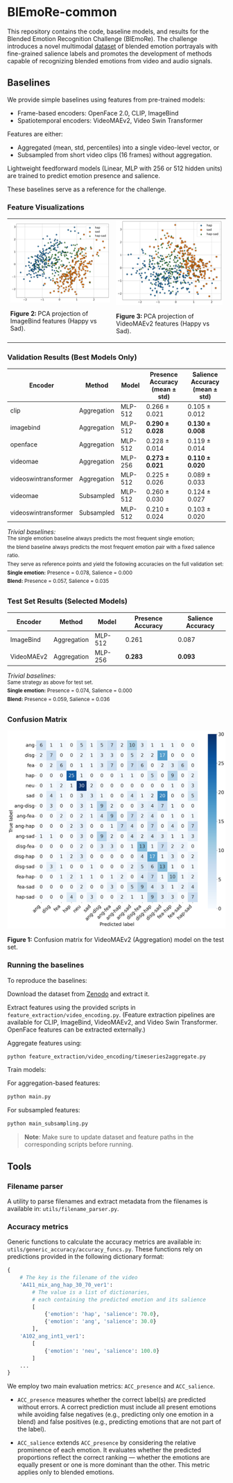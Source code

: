 # BlEmoRe-common

This repository contains the code, baseline models, and results for the Blended Emotion Recognition Challenge (BlEmoRe). 
The challenge introduces a novel multimodal [dataset](https://zenodo.org/records/15096942) of blended emotion portrayals 
with fine-grained salience labels and promotes the development of methods capable of recognizing blended emotions from video and audio signals.

## Baselines

We provide simple baselines using features from pre-trained models:

* Frame-based encoders: OpenFace 2.0, CLIP, ImageBind
* Spatiotemporal encoders: VideoMAEv2, Video Swin Transformer

Features are either:

* Aggregated (mean, std, percentiles) into a single video-level vector, or
* Subsampled from short video clips (16 frames) without aggregation.

Lightweight feedforward models (Linear, MLP with 256 or 512 hidden units) are trained to predict emotion presence and salience.

These baselines serve as a reference for the challenge.

### Feature Visualizations

<div align="center">
  <table>
    <tr>
      <td>
        <img src="data/plots/pca_imagebind_hap_sad.png" alt="ImageBind Features" width="400"/>
        <p><b>Figure 2:</b> PCA projection of ImageBind features (Happy vs Sad).</p>
      </td>
      <td>
        <img src="data/plots/pca_videomae_hap_sad.png" alt="VideoMAEv2 Features" width="400"/>
        <p><b>Figure 3:</b> PCA projection of VideoMAEv2 features (Happy vs Sad).</p>
      </td>
    </tr>
  </table>
</div>

### Validation Results (Best Models Only)

| Encoder              | Method        | Model      | Presence Accuracy (mean ± std) | Salience Accuracy (mean ± std) |
|----------------------|---------------|------------|--------------------------------|--------------------------------|
| clip                  | Aggregation   | MLP-512    | 0.266 ± 0.021                  | 0.105 ± 0.012                  |
| imagebind             | Aggregation   | MLP-512    | **0.290 ± 0.028**                  | **0.130 ± 0.008**                  |
| openface              | Aggregation   | MLP-512    | 0.228 ± 0.014                  | 0.119 ± 0.014                  |
| videomae              | Aggregation   | MLP-256    | **0.273 ± 0.021**                  | **0.110 ± 0.020**                  |
| videoswintransformer  | Aggregation   | MLP-512    | 0.225 ± 0.026                  | 0.089 ± 0.033                  |
| videomae              | Subsampled    | MLP-512    | 0.260 ± 0.030                  | 0.124 ± 0.027                  |
| videoswintransformer  | Subsampled    | MLP-512    | 0.210 ± 0.024                  | 0.103 ± 0.020                  |

*Trivial baselines:*  
<sup>The single emotion baseline always predicts the most frequent single emotion;  
the blend baseline always predicts the most frequent emotion pair with a fixed salience ratio.  
They serve as reference points and yield the following accuracies on the full validation set:  
**Single emotion:** Presence = 0.078, Salience = 0.000  
**Blend:** Presence = 0.057, Salience = 0.035</sup>

### Test Set Results (Selected Models)

| Encoder     | Method        | Model      | Presence Accuracy | Salience Accuracy |
|-------------|---------------|------------|-------------------|-------------------|
| ImageBind   | Aggregation    | MLP-512    | 0.261             | 0.087             |
| VideoMAEv2  | Aggregation    | MLP-256    | **0.283**         | **0.093**         |

*Trivial baselines:*  
<sup>Same strategy as above for test set.  
**Single emotion:** Presence = 0.074, Salience = 0.000  
**Blend:** Presence = 0.059, Salience = 0.036</sup>

### Confusion Matrix

<div align="left">
  <img src="data/plots/confusion_matrix_videomae_test_bigger_fontsize.png" alt="Confusion Matrix" width="600"/>
  <p><b>Figure 1:</b> Confusion matrix for VideoMAEv2 (Aggregation) model on the test set.</p>
</div>

### Running the baselines
To reproduce the baselines:

Download the dataset from [Zenodo](https://zenodo.org/records/15096942) and extract it.

Extract features using the provided scripts in `feature_extraction/video_encoding.py`.
(Feature extraction pipelines are available for CLIP, ImageBind, VideoMAEv2, and Video Swin Transformer. OpenFace features can be extracted externally.)

Aggregate features using:

```sh
python feature_extraction/video_encoding/timeseries2aggregate.py
```

Train models:

For aggregation-based features:

```sh
python main.py
```

For subsampled features:

```sh
python main_subsampling.py
```

> **Note**: Make sure to update dataset and feature paths in the corresponding scripts before running.


## Tools

### Filename parser

A utility to parse filenames and extract metadata from the filenames is available in: `utils/filename_parser.py`.

### Accuracy metrics

Generic functions to calculate the accuracy metrics are available in: `utils/generic_accuracy/accuracy_funcs.py`.
These functions rely on predictions provided in the following dictionary format:

```python
{   
    # The key is the filename of the video
    'A411_mix_ang_hap_30_70_ver1':
        # The value is a list of dictionaries, 
        # each containing the predicted emotion and its salience
        [
            {'emotion': 'hap', 'salience': 70.0},
            {'emotion': 'ang', 'salience': 30.0}
        ],
    'A102_ang_int1_ver1':
        [
            {'emotion': 'neu', 'salience': 100.0}
        ]
    ...
}
```

We employ two main evaluation metrics: `ACC_presence` and `ACC_salience`.

- `ACC_presence` measures whether the correct label(s) are predicted without errors.
  A correct prediction must include all present emotions while avoiding false negatives
  (e.g., predicting only one emotion in a blend) and false positives
  (e.g., predicting emotions that are not part of the label).

- `ACC_salience` extends `ACC_presence` by considering the relative prominence of each emotion.
  It evaluates whether the predicted proportions reflect the correct ranking — whether the emotions
  are equally present or one is more dominant than the other. This metric applies only to blended emotions.


